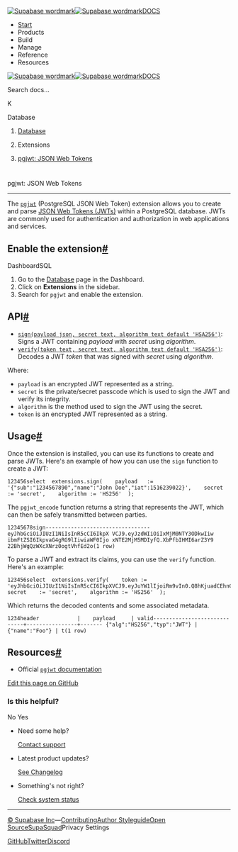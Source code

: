 [![Supabase wordmark](https://supabase.com/docs/_next/image?url=%2Fdocs%2Fsupabase-dark.svg&w=256&q=75&dpl=dpl_5BYG5BkQhU19GEfZfhcgAbeGcRQo)![Supabase wordmark](https://supabase.com/docs/_next/image?url=%2Fdocs%2Fsupabase-light.svg&w=256&q=75&dpl=dpl_5BYG5BkQhU19GEfZfhcgAbeGcRQo)DOCS](https://supabase.com/docs)

-   [Start](https://supabase.com/docs/guides/getting-started)
-   Products
-   Build
-   Manage
-   Reference
-   Resources

[![Supabase wordmark](https://supabase.com/docs/_next/image?url=%2Fdocs%2Fsupabase-dark.svg&w=256&q=75&dpl=dpl_5BYG5BkQhU19GEfZfhcgAbeGcRQo)![Supabase wordmark](https://supabase.com/docs/_next/image?url=%2Fdocs%2Fsupabase-light.svg&w=256&q=75&dpl=dpl_5BYG5BkQhU19GEfZfhcgAbeGcRQo)DOCS](https://supabase.com/docs)

Search docs...

K

Database

1.  [Database](https://supabase.com/docs/guides/database/overview)

3.  Extensions

5.  [pgjwt: JSON Web Tokens](https://supabase.com/docs/guides/database/extensions/pgjwt)

# 

pgjwt: JSON Web Tokens

* * *

The [`pgjwt`](https://github.com/michelp/pgjwt) (PostgreSQL JSON Web Token) extension allows you to create and parse [JSON Web Tokens (JWTs)](https://en.wikipedia.org/wiki/JSON_Web_Token) within a PostgreSQL database. JWTs are commonly used for authentication and authorization in web applications and services.

## Enable the extension[#](#enable-the-extension)

DashboardSQL

1.  Go to the [Database](https://supabase.com/dashboard/project/_/database/tables) page in the Dashboard.
2.  Click on **Extensions** in the sidebar.
3.  Search for `pgjwt` and enable the extension.

## API[#](#api)

-   [`sign(payload json, secret text, algorithm text default 'HSA256')`](https://github.com/michelp/pgjwt#usage): Signs a JWT containing _payload_ with _secret_ using _algorithm_.
-   [`verify(token text, secret text, algorithm text default 'HSA256')`](https://github.com/michelp/pgjwt#usage): Decodes a JWT _token_ that was signed with _secret_ using _algorithm_.

Where:

-   `payload` is an encrypted JWT represented as a string.
-   `secret` is the private/secret passcode which is used to sign the JWT and verify its integrity.
-   `algorithm` is the method used to sign the JWT using the secret.
-   `token` is an encrypted JWT represented as a string.

## Usage[#](#usage)

Once the extension is installed, you can use its functions to create and parse JWTs. Here's an example of how you can use the `sign` function to create a JWT:

```
123456select  extensions.sign(    payload   := '{"sub":"1234567890","name":"John Doe","iat":1516239022}',    secret    := 'secret',    algorithm := 'HS256'  );
```

The `pgjwt_encode` function returns a string that represents the JWT, which can then be safely transmitted between parties.

```
12345678sign--------------------------------- eyJhbGciOiJIUzI1NiIsInR5cCI6IkpX VCJ9.eyJzdWIiOiIxMjM0NTY3ODkwIiw ibmFtZSI6IkpvaG4gRG9lIiwiaWF0Ijo xNTE2MjM5MDIyfQ.XbPfbIHMI6arZ3Y9 22BhjWgQzWXcXNrz0ogtVhfEd2o(1 row)
```

To parse a JWT and extract its claims, you can use the `verify` function. Here's an example:

```
123456select  extensions.verify(    token := 'eyJhbGciOiJIUzI1NiIsInR5cCI6IkpXVCJ9.eyJuYW1lIjoiRm9vIn0.Q8hKjuadCEhnCPuqIj9bfLhTh_9QSxshTRsA5Aq4IuM',    secret    := 'secret',    algorithm := 'HS256'  );
```

Which returns the decoded contents and some associated metadata.

```
1234header            |    payload     | valid-----------------------------+----------------+------- {"alg":"HS256","typ":"JWT"} | {"name":"Foo"} | t(1 row)
```

## Resources[#](#resources)

-   Official [`pgjwt` documentation](https://github.com/michelp/pgjwt)

[Edit this page on GitHub](https://github.com/supabase/supabase/blob/master/apps/docs/content/guides/database/extensions/pgjwt.mdx)

### Is this helpful?

No Yes

-   Need some help?
    
    [Contact support](https://supabase.com/support)
-   Latest product updates?
    
    [See Changelog](https://supabase.com/changelog)
-   Something's not right?
    
    [Check system status](https://status.supabase.com/)

* * *

[© Supabase Inc](https://supabase.com/)—[Contributing](https://github.com/supabase/supabase/blob/master/apps/docs/DEVELOPERS.md)[Author Styleguide](https://github.com/supabase/supabase/blob/master/apps/docs/CONTRIBUTING.md)[Open Source](https://supabase.com/open-source)[SupaSquad](https://supabase.com/supasquad)Privacy Settings

[GitHub](https://github.com/supabase/supabase)[Twitter](https://twitter.com/supabase)[Discord](https://discord.supabase.com/)